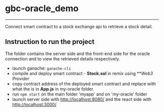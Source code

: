 # gbc-oracle_demo
---

Connect smart contract to a stock exchange api to retrieve a stock detail. 

## Instruction to run the project
The folder contains the server side and the front-end side for the oracle connection and to view the retrieved details respectively. 

* launch ganache: `ganache-cli`
* compile and deploy smart contract - **Stock.sol** in remix using ***Web3 Provider* 
* copy contract address of the deployed smart contract and replace with what the is in **App.js** in my-oracle folder.
* run `npm start` on the main folder 'myapp' and on 'my-oracle' folder
* launch server side with [http://localhost:8080/](http://localhost:8080/) and the react side with [http://localhost:3000/](http://localhost:3000/)


